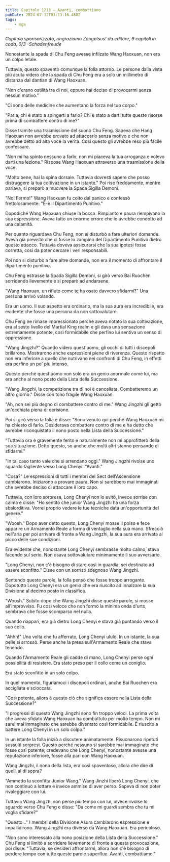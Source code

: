 ```yaml
---
title: Capitolo 1213 – Avanti, combattiamo
pubDate: 2024-07-12T03:13:16.480Z
tags:
    - mga
---
```



<em>Capitolo sponsorizzato, ringraziamo Zangetsus!
da editare,
9 capitoli in coda, 0/3
-Schadenfreude</em>


Nonostante la spada di Chu Feng avesse infilzato Wang Haoxuan, non era un colpo letale.


Tuttavia, questo spaventò comunque la folla attorno. Le persone dalla vista più acuta videro che la spada di Chu Feng era a solo un millimetro di distanza dal dantian di Wang Haoxuan.


"Non c'erano ostilità tra di noi, eppure hai deciso di provocarmi senza nessun motivo."


"Ci sono delle medicine che aumentano la forza nel tuo corpo."


"Parla, chi è stato a spingerti a farlo? Chi è stato a darti tutte queste risorse prima di combattere contro di me?"


Disse tramite una trasmissione del suono Chu Feng. Sapeva che Hang Haoxuan non avrebbe provato ad attaccarlo senza motivo e che non avrebbe detto ad alta voce la verità. Così questo gli avrebbe reso più facile confessare.


"Non mi ha spinto nessuno a farlo, non mi piaceva la tua arroganza e volevo darti una lezione." Rispose Wang Haoxuan attraverso una trasmissione della voce.


"Molto bene, hai la spina dorsale. Tuttavia dovresti sapere che posso distruggere la tua coltivazione in un istante." Poi rise freddamente, mentre parlava, si preparò a muovere la Spada Sigilla Demoni.


"No! Fermo!" Wang Haoxuan fu colto dal panico e confessò frettolosamente: "È-è il Dipartimento Punitivo."


Dopodiché Wang Haoxuan chiuse la bocca. Rimpianto e paura riempivano la sua espressione. Aveva fatto un enorme errore che lo avrebbe condotto ad una calamità.


Per quanto riguardava Chu Feng, non si disturbò a fare ulteriori domande. Aveva già previsto che ci fosse lo zampino del Dipartimento Punitivo dietro questo attacco. Tuttavia doveva assicurarsi che la sua ipotesi fosse corretta, così da poter cercare i veri responsabili.


Poi non si disturbò a fare altre domande, non era il momento di affrontare il dipartimento punitivo.


Chu Feng estrasse la Spada Sigilla Demoni, si girò verso Bai Ruochen sorridendo lievemente e si preparò ad andarsene.


"Wang Haoxuan, un rifiuto come te ha osato davvero sfidarmi?" Una persona arrivò volando.


Era un uomo. Il suo aspetto era ordinario, ma la sua aura era incredibile, era evidente che fosse una persona da non sottovalutare.


Chu Feng ne rimase impressionato perché aveva notato la sua coltivazione, era al sesto livello del Martial King realm e gli dava una sensazione estremamente potente, così formidabile che perfino lui sentiva un senso di oppressione.


"Wang Jingzhi?" Quando videro quest'uomo, gli occhi di tutti i discepoli brillarono. Mostrarono anche espressioni piene di riverenza. Questo rispetto non era inferiore a quello che nutrivano nei confronti di Chu Feng, in effetti era perfino un po' più intenso.


Questo perché quest'uomo non solo era un genio anormale come lui, ma era anche al nono posto della Lista della Successione.


"Wang Jingzhi, la competizione tra di noi è cancellata. Combatteremo un altro giorno." Disse con tono fragile Wang Haoxuan.


"Ah, non sei più degno di combattere contro di me." Wang Jingzhi gli gettò un'occhiata piena di derisione.


Poi si girò verso la folla e disse: "Sono venuto qui perché Wang Haoxuan mi ha chiesto di farlo. Desiderava combattere contro di me e ha detto che avrebbe riconquistato il nono posto nella Lista della Successione."


"Tuttavia ora è gravemente ferito e naturalmente non mi approfitterò della sua situazione. Detto questo, so anche che molti altri stanno pensando di sfidarmi."


"In tal caso tanto vale che si arrendano oggi." Wang Jingzhi rivolse uno sguardo tagliente verso Long Chenyi: "Avanti."


"Cosa?" Le espressioni di tutti i membri del Sect dell'Ascensione cambiarono. Iniziarono a provare paura. Non si sarebbero mai immaginati che avrebbe deciso di attaccare il loro capo.


Tuttavia, con loro sorpresa, Long Chenyi non lo evitò, invece sorrise con calma e disse: "Ho sentito che junior Wang Jingzhi ha una forza sbalorditiva. Vorrei proprio vedere le tue tecniche data un'opportunità del genere."


"Woosh." Dopo aver detto questo, Long Chenyi mosse il polso e fece apparire un Armamento Reale a forma di ventaglio nella sua mano. Sfrecciò nell'aria per poi arrivare di fronte a Wang Jingzhi, la sua aura era arrivata al picco delle sue condizioni.


Era evidente che, nonostante Long Chenyi sembrasse molto calmo, stava facendo sul serio. Non osava sottovalutare minimamente il suo avversario.


"Long Chenyi, non c'è bisogno di stare così in guardia, sei destinato ad essere sconfitto." Disse con un sorriso sdegnoso Wang Jingzhi.


Sentendo queste parole, la folla pensò che fosse troppo arrogante. Dopotutto Long Chenyi era un genio che era riuscito ad innalzare la sua Divisione al decimo posto in classifica.


"Woosh." Subito dopo che Wang Jingzhi disse queste parole, si mosse all'improvviso. Fu così veloce che non formò la minima onda d'urto, sembrava che fosse scomparso nel nulla.


Quando riapparì, era già dietro Long Chenyi e stava già puntando verso il suo collo.


"Ahhh!" Una volta che fu afferrato, Long Chenyi ululò. In un istante, la sua pelle si arrossò. Perse anche la presa sull'Armamento Reale che stava tenendo.


Quando l'Armamento Reale gli cadde di mano, Long Chenyi perse ogni possibilità di resistere. Era stato preso per il collo come un coniglio.


Era stato sconfitto in un solo colpo.


In quel momento, figuriamoci i discepoli ordinari, anche Bai Ruochen era accigliata e scioccata.


"Così potente, allora è questo ciò che significa essere nella Lista della Successione?"


"I progressi di questo Wang Jingzhi sono fin troppo veloci. La prima volta che aveva sfidato Wang Haoxuan ha combattuto per molto tempo. Non mi sarei mai immaginato che sarebbe diventato così formidabile. È riuscito a battere Long Chenyi in un solo colpo."


In un istante la folla iniziò a discutere animatamente. Risuonarono ripetuti sussulti sorpresi. Questo perché nessuno si sarebbe mai immaginato che fosse così potente, credevano che Long Chenyi, nonostante avesse una reputazione inferiore, fosse alla pari con Wang Haoxuan.


Wang Jingzhi, il nono della lista, era così spaventoso, allora che dire di quelli al di sopra?


"Ammetto la sconfitta Junior Wang." Wang Jinzhi liberò Long Chenyi, che non continuò a lottare e invece ammise di aver perso. Sapeva di non poter rivaleggiare con lui.


Tuttavia Wang Jingzhi non perse più tempo con lui, invece rivolse lo sguardo verso Chu Feng e disse: "Da come mi guardi sembra che tu mi voglia sfidare?"


"Questo..." I membri della Divisione Asura cambiarono espressione e impallidirono. Wang Jingzhi era diverso da Wang Haoxuan. Era pericoloso.


"Non sono interessato alla nono posizione della Lista della Successione." Chu Feng si limitò a sorridere lievemente di fronte a questa provocazione, poi disse: "Tuttavia, se desideri affrontarmi, allora non c'è bisogno di perdere tempo con tutte queste parole superflue. Avanti, combattiamo."
                                


                                



